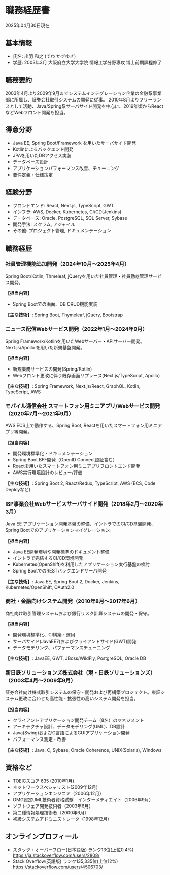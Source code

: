 # 職務経歴書

2025年04月30日現在

## 基本情報

- 氏名: 出羽 和之 (でわ かずゆき)
- 学歴: 2003年3月 大阪府立大学大学院 情報工学分野専攻 博士前期課程修了

## 職務要約

2003年4月より2009年9月までシステムインテグレーション企業の金融系事業部に所属し、証券会社取引システムの開発に従事。
2010年8月よりフリーランスとして活動、Java/Spring系サーバサイド開発を中心に、2019年頃からReactなどWebフロント開発も担当。

## 得意分野

- Java EE, Spring Boot/Framework を用いたサーバサイド開発
- Kotlinによるバックエンド開発
- JPAを用いたDBアクセス実装
- データベース設計
- アプリケーションパフォーマンス改善、チューニング
- 要件定義・仕様策定

## 経験分野

- フロントエンド: React, Next.js, TypeScript, GWT
- インフラ: AWS, Docker, Kubernetes, CI/CD(Jenkins)
- データベース: Oracle, PostgreSQL, SQL Server, Sybase
- 開発手法: スクラム, アジャイル
- その他: プロジェクト管理, ドキュメンテーション

## 職務経歴

### 社員管理機能追加開発（2024年10月～2025年4月）

Spring Boot/Kotlin, Thmeleaf, jQueryを用いた社員管理・社員勤怠管理サービス開発。

**【担当内容】**

- Spring Bootでの画面、DB CRUD機能実装

**【主な技術】**: Spring Boot, Thymeleaf, jQuery, Bootstrap

### ニュース配信Webサービス開発（2022年1月～2024年9月）

Spring Framework/Kotlinを用いたWebサーバー・APIサーバー開発。Next.js/Apollo を用いた新規基盤開発。

**【担当内容】**

- 新規業務サービスの開発(Spring/Kotlin)
- Webフロント更改に伴う既存画面リプレース(Next.js/TypeScript, Apollo)

**【主な技術】**: Spring Framework, Next.js/React, GraphQL, Kotlin, TypeScript, AWS

### モバイル通信会社 スマートフォン用ミニアプリ/Webサービス開発（2020年7月～2021年9月）

AWS ECS上で動作する、Spring Boot, Reactを用いたスマートフォン用ミニアプリ等開発。

**【担当内容】**

- 開発環境標準化・ドキュメンテーション
- Spring Boot BFF開発（OpenID Connect認証含む）
- Reactを用いたスマートフォン用ミニアプリフロントエンド開発
- AWS実行環境設計のレビュー/評価

**【主な技術】**: Spring Boot 2, React/Redux, TypeScript, AWS (ECS, Code Deployなど)

### ISP事業会社Webサービスサーバサイド開発（2018年2月～2020年3月）

Java EE アプリケーション開発基盤の整備、イントラでのCI/CD基盤開発、Spring Bootでのアプリケーションマイグレーション。

**【担当内容】**

- Java EE開発環境や開発標準のドキュメント整備
- イントラで完結するCI/CD環境開発
- Kubernetes(OpenShift)を利用したアプリケーション実行基盤の検討
- Spring BootでのRESTバックエンドサーバ開発

**【主な技術】**: Java EE, Spring Boot 2, Docker, Jenkins, Kubernetes/OpenShift, OAuth2.0

### 商社・金融向けシステム開発（2010年8月～2017年6月）

商社向け取引管理システムおよび銀行リスク計算システムの開発・保守。

**【担当内容】**

- 開発環境標準化、CI構築・運用
- サーバサイド(JavaEE7)およびクライアントサイド(GWT)開発
- データモデリング、パフォーマンスチューニング

**【主な技術】**: JavaEE, GWT, JBoss/WildFly, PostgreSQL, Oracle DB

### 新日鉄ソリューションズ株式会社（現・日鉄ソリューションズ）（2003年4月～2009年9月）

証券会社向け株式取引システムの保守・開発および再構築プロジェクト。東証システム更改に合わせた高性能・拡張性の高いシステム開発を担当。

**【担当内容】**

- クライアントアプリケーション開発チーム（8名）のマネジメント
- アーキテクチャ設計、データモデリング(UML)、DB設計
- Java(Swing)およびC言語によるGUIアプリケーション開発
- パフォーマンス測定・改善

**【主な技術】**: Java, C, Sybase, Oracle Coherence, UNIX(Solaris), Windows

## 資格など

- TOEICスコア 635 (2010年1月)
- ネットワークスペシャリスト(2009年12月)
- アプリケーションエンジニア（2006年12月）
- OMG認定UML技術者資格試験　インターメディエイト（2006年9月）
- ソフトウェア開発技術者（2003年6月）
- 第二種情報処理技術者（2000年6月）
- 初級システムアドミニストレータ（1998年12月）

## オンラインプロフィール

- スタック・オーバーフロー(日本語版) ランク13位(上位0.4%) https://ja.stackoverflow.com/users/2808/
- Stack Overflow(英語版) ランク135,335位(上位12%) https://stackoverflow.com/users/4506703/
